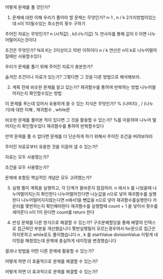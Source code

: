 어떻게 문제를 풀 것인가?
1. 문제에 대한 이해
우리가 풀어야 할 문제는 무엇인가?
    n-1 , n / k 2가지방법이있는데 n이 1이될수있는 최소한의 횟수 구하기

주어진 자료는 무엇인가?
    n (시작값) , k(나누기값)
    % 연사자를 통해 값이 0 이면 나누어떨어지는것이다

조건은 무엇인가?
    N과 K는 2이상이고 10만 이하이다
    n / k 연산은 n이 k로 나누어떨어질때만 사용할수있다

우리가 문제를 풀기 위해 주어진 자료가 충분한가?

숨겨진 조건이나 자료가 있는가? 그렇다면 그 것을 다른 방법으로 해석해보라.

2. 계획
전에 비슷한 문제를 알고 있는가?
    재귀함수를 통하여 반복하는 방법
    나누어떨어지는지 확인할수있는 방법

이 문제를 푸는데 있어서 유용하게 쓸 수 있는 지식은 무엇인가?
    % (나머지) , / (나누기)에 대한 이해 , 재귀함수 , while문

비슷한 문제를 풀어본 적이 있다면 그 것을 활용할 수 있는가?
    %를 이용하여 나누어 떨어지는지 확인할수있다
    재귀함수를 통하여 반복할수있다

만약 문제를 풀 수 없다면 문제를 더 단순하게 하기 위해서 주어진 조건을 버려보아라

주어진 자료로부터 유용한 것을 이끌어 낼 수 있는가?

자료는 모두 사용했는가?

조건을 모두 사용했는가?

문제에 포함된 핵심적인 개념은 모두 고려했는가?

3. 실행
풀이 계획을 실행하고, 각 단계가 올바른지 점검하라.
    n 에서 k 를 나눴을때 나누어떨어지는지 확인한다
        나누어떨어진다면 나눈값을 n으로 넣어 재귀함수를 실행한다
        나누어떨어지지않는다면 n에서1을 뺀값을 n으로 넣어 재귀함수를실행한다
    카운터를 몇번하는지 확인해야한다
        재귀함수를 실행할때 count + 1 을 넣어서 횟수를 세어준다
    n이 1이 된다면 count를 return 한다

4. 반성
문제를 다른 방식으로 해결할 수 있는가?
    구조분해할당을 통해 배열의 인덱스로 접근하던 부분을 개선했습니다
    몇번실행될지 모르는경우여서 for문으로 접근은 하지못하고 while로도 풀이했습니다
    n , k 를 startValue divisionValue 이렇게 네이밍을 해줬었는데 문제에 충실하게 네이밍을 변경했습니다

결과나 방법을 어떤 다른 문제에 활용할 수 있는가?

어떻게 하면 더 효율적으로 문제를 해결할 수 있는가?
    
어떻게 하면 더 효과적으로 문제를 해결할 수 있는가?
